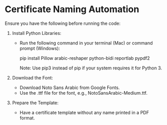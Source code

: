 # Certificate Naming Automation

Ensure you have the following before running the code: 

1. Install Python Libraries: 
   - Run the following command in your terminal (Mac) or command prompt (Windows):

       pip install Pillow arabic-reshaper python-bidi reportlab pypdf2

      Note: Use pip3 instead of pip if your system requires it for Python 3.
     
   
3. Download the Font:
   - Download Noto Sans Arabic from Google Fonts.
   - Use the .ttf file for the font, e.g., NotoSansArabic-Medium.ttf.

4. Prepare the Template:
   - Have a certificate template without any name printed in a PDF format.
